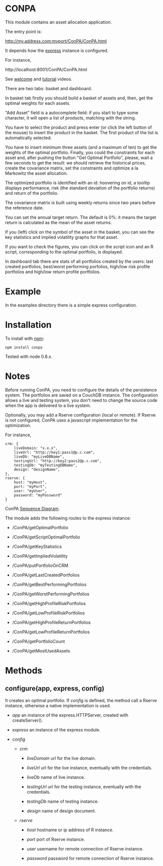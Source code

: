 CONPA
=====

This module contains an asset allocation application.

The entry point is:

http://my.address.com:myport/ConPA/ConPA.html

It depends how the [express](http://github.com/visionmedia/express) instance
is configured.

For instance,

http://localhost:8001/ConPA/ConPA.html

See [welcome](http://www.youtube.com/watch?v=ia_UVHtuBTM) and
[tutorial](http://www.youtube.com/watch?v=xIwbc6lQzNk) videos.

There are two tabs: basket and dashboard.

In basket tab firstly you should build a basket of assets and, then, get the
optimal weights for each assets.

"Add Asset" field is a autocomplete field: if you start to type some character,
it will open a list of products, matching with the string.

You have to select the product and press enter (or click the left button of the
mouse) to insert the product in the basket. The first product of the list is
automatically selected.

You have to insert minimum three assets (and a maximum of ten) to get the
weights of the optimal portfolio. Finally, you could the constraints for each
asset and, after pushing the button "Get Optimal Portfolio", please, wait a few
seconds to get the result: we should retrieve the historical prices,
create the covariance matrix, set the constraints and optimize a la Markowitz
the asset allocation.

The optimized portfolio is identified with an id: hoovering on id, a tooltip
displays performance, risk (the standard deviation of the portfolio returns)
and return of the portfolio.

The covariance matrix is built using weekly returns since two years before the
reference date.

You can set the annual target return. The default is 0%: it means the target
return is calculated as the mean of the asset returns.

If you (left) click on the symbol of the asset in the basket, you can see the
key statistics and implied volatility graphs for that asset.

If you want to check the figures, you can click on the script icon and an
R script, corresponding to the optimal portfolio, is displayed.

In dashboard tab there are stats of all portfolios created by the users:
last created portfolios, best/worst performing porfolios, high/low risk profile
portfolios and high/low return profile portfolios.

Example
========

In the examples directory there is a simple express configuration.

Installation
============

To install with [npm](http://github.com/isaacs/npm):

    npm install conpa

Tested with node 0.8.x.

Notes
=====

Before running ConPA, you need to configure the details of the persistence
system. The portfolios are saved on a CouchDB instance. The configuration
allows a live and testing system, you don't need to change the source code
when the app is delivered to a live system.

Optionally, you may add a Rserve configuration (local or remote). If Rserve is
not configured, ConPA uses a javascript implementation for the optimization.

For instance,

    crm: {
        liveDomain: "x.x.x",
        liveUrl: "http://key1:pass1@p.c.com",
        liveDb: "myLiveDBName",
        testingUrl: "http://key2:pass2@p.c.com",
        testingDb: "myTestingDBName",
        design: "designName",
    },
    rserve: {
        host: "myHost",
        port: "myPort",
        user: "myUser",
        password: "myPassword"
    }

ConPA [Sequence Diagram](http://www.websequencediagrams.com/cgi-bin/cdraw?lz=Q29uUEEtPk5vZGVKUzogbmF2aWdhdGlvbgphbHQgABkFIGJhY2tlbmQgd2l0aCBqcyBjYWxjCiAgICBub3RlIG92ZXIgADoGABAFABMGZGUtY29ucGEgAAYOZmluYW5jZQAbDnF1YWRwcm9nAE8FZW5kAFMFCmVsc2UAbRRSIGNsb3VkAF4jcmlvIChSc2VydmUgYWRhcHRlcikAVg4gICAAgTQHLT4AUQVudW1iZXJzLmNvbTogZ2V0IG9wdGltYWwgcG9ydGZvbGlvABEjcGVyZm9ybWFuY2VzAEAjaW1wbGllZCB2b2xhdGlsaXR5AIJODwCBChAAgl4JAIFWBgCCbQl0c2VyaQBsBwAaBUpTT05JTwCBYRIAgVsQLQCDdgsAgXwFIGNydW5jaGluZyByZXNwb25zZQplbmQKAIIlBy0-AIQyBToAEwoKCgoKCgo&s=napkin).

The module adds the following routes to the express instance:

- /ConPA/getOptimalPortfolio

- /ConPA/getScriptOptimalPortfolio

- /ConPA/getKeyStatistics

- /ConPA/getImpliedVolatility

- /ConPA/putPortfolioOnCRM

- /ConPA/getLastCreatedPortfolios

- /ConPA/getBestPerformingPortfolios

- /ConPA/getWorstPerformingPortfolios

- /ConPA/getHighProfileRiskPortfolios

- /ConPA/getLowProfileRiskPortfolios

- /ConPA/getHighProfileReturnPortfolios

- /ConPA/getLowProfileReturnPortfolios

- /ConPA/getPortfolioCount

- /ConPA/getMostUsedAssets

Methods
=======

configure(app, express, config)
---------

It creates an optimal portfolio. If *config* is defined, the method call a
Rserve instance, otherwise a native implementation is used.

- *app* an instance of the express.HTTPServer, created with createServer().

- *express* an instance of the express module.

- *config*

    - *crm*

        - *liveDomain* url for the live domain.

        - *liveUrl* url for the live instance, eventually with the credentials.

        - *liveDb* name of live instance.

        - *testingUrl* url for the testing instance, eventually with the credentials.

        - *testingDb* name of testing instance.

        - *design* name of design document.

    - *rserve*

        - *host* hostname or ip address of R instance.

        - *port* port of Rserve instance.

        - *user* username for remote connection of Rserve instance.

        - *password* password for remote connection of Rserve instance.

